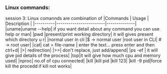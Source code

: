 ### Linux commands:
session 3:
Linux comannds are combination of  <command-name> <inputs> <options> 
|Commands | Usage                        | Description |
|----------|------------------------|--------------|
|uname|uname --help| if you want detail about any command you can use help or man|
|pwd |present/print working directory| it will gives present which directory u r|
|normal user in cli |$ -> normal user
|root user in CLI| \# -> root user|
|cat| cat > file-name | enter the text... press enter and then ctrl+d|
|>| redirection|
|>>| don't replace, just add/append|
|ps -ef | it will give pid details of the process|
|top|it will give how much cpu and memory used|
|nproc| no.of of cpu connected|
|kill |kill pid |kill 123|
|kill -9 pid|force kill the procedd if kill not works|



